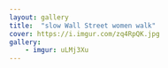 ```yaml
---
layout: gallery
title:  "slow Wall Street women walk"
cover: https://i.imgur.com/zq4RpQK.jpg
gallery:
    - imgur: uLMj3Xu
---
```

